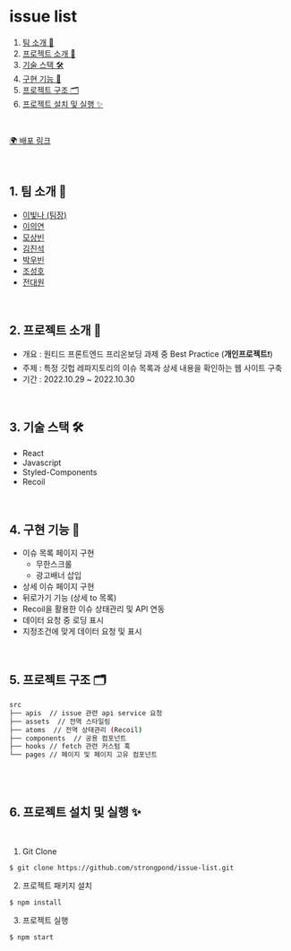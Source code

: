 # issue list

1. [팀 소개 👫](#1-팀-소개-)
2. [프로젝트 소개 🚀](#2-프로젝트-소개-)
3. [기술 스택 🛠](#3-기술-스택-)
4. [구현 기능 📍](#4-구현-기능-)
5. [프로젝트 구조 🗂](#5-프로젝트-구조-)
6. [프로젝트 설치 및 실행 ✨](#6-프로젝트-설치-및-실행-)

<br/>

[🌍 배포 링크]()

<br />

## 1. 팀 소개 👫

- [이빛나 (팀장)](https://github.com/bitnaleeeee)
- [이의연](https://github.com/strongpond)
- [모상빈](https://github.com/Topbin2)
- [김진석](https://github.com/genuine-seok)
- [박우빈](https://github.com/Debonchocola)
- [조성호](https://github.com/CSH111)
- [전대원](https://github.com/eodnjs467)

<br />

## 2. 프로젝트 소개 🚀

- 개요 : 원티드 프론트엔드 프리온보딩 과제 중 Best Practice (**개인프로젝트**❗️)
- 주제 : 특정 깃헙 레파지토리의 이슈 목록과 상세 내용을 확인하는 웹 사이트 구축
- 기간 : 2022.10.29 ~ 2022.10.30

<br />

## 3. 기술 스택 🛠

- React
- Javascript
- Styled-Components
- Recoil

<br />

## 4. 구현 기능 📍

- 이슈 목록 페이지 구현
  - 무한스크롤
  - 광고배너 삽입
- 상세 이슈 페이지 구현
- 뒤로가기 기능 (상세 to 목록)
- Recoil을 활용한 이슈 상태관리 및 API 연동
- 데이터 요청 중 로딩 표시
- 지정조건에 맞게 데이터 요청 및 표시

<br />

## 5. 프로젝트 구조 🗂

```bash
src
├── apis  // issue 관련 api service 요청
├── assets  // 전역 스타일링
├── atoms  // 전역 상태관리 (Recoil)
├── components  // 공용 컴포넌트
├── hooks // fetch 관련 커스텀 훅
└── pages // 페이지 및 페이지 고유 컴포넌트
```

<br/>

<br>

## 6. 프로젝트 설치 및 실행 ✨

<br/>

1. Git Clone

```plaintext
$ git clone https://github.com/strongpond/issue-list.git
```

2. 프로젝트 패키지 설치

```plaintext
$ npm install
```

3. 프로젝트 실행

```plaintext
$ npm start
```
